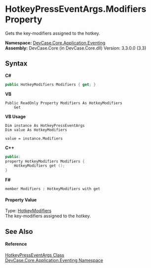 # HotkeyPressEventArgs.Modifiers Property 
 

Gets the key-modifiers assigned to the hotkey.

**Namespace:**&nbsp;<a href="N_DevCase_Core_Application_Eventing">DevCase.Core.Application.Eventing</a><br />**Assembly:**&nbsp;DevCase.Core (in DevCase.Core.dll) Version: 3.3.0.0 (3.3)

## Syntax

**C#**<br />
``` C#
public HotkeyModifiers Modifiers { get; }
```

**VB**<br />
``` VB
Public ReadOnly Property Modifiers As HotkeyModifiers
	Get
```

**VB Usage**<br />
``` VB Usage
Dim instance As HotkeyPressEventArgs
Dim value As HotkeyModifiers

value = instance.Modifiers

```

**C++**<br />
``` C++
public:
property HotkeyModifiers Modifiers {
	HotkeyModifiers get ();
}
```

**F#**<br />
``` F#
member Modifiers : HotkeyModifiers with get

```


#### Property Value
Type: <a href="T_DevCase_Core_IO_HotkeyModifiers">HotkeyModifiers</a><br />The key-modifiers assigned to the hotkey.

## See Also


#### Reference
<a href="T_DevCase_Core_Application_Eventing_HotkeyPressEventArgs">HotkeyPressEventArgs Class</a><br /><a href="N_DevCase_Core_Application_Eventing">DevCase.Core.Application.Eventing Namespace</a><br />